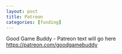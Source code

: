 ```yaml
---
layout: post
title: Patreon
categories: [funding]
---
```


Good Game Buddy - Patreon text will go here https://patreon.com/goodgamebuddy
